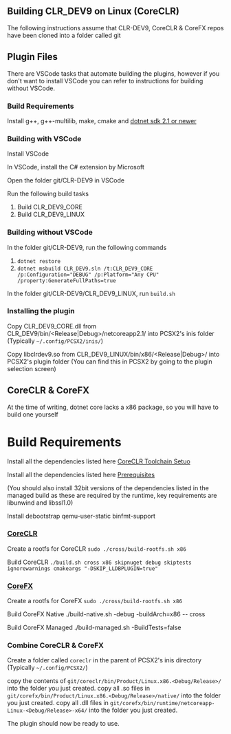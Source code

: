 ## Building CLR_DEV9 on Linux (CoreCLR)

The following instructions assume that CLR-DEV9, CoreCLR & CoreFX repos have been cloned into a folder called git

## Plugin Files

There are VSCode tasks that automate building the plugins, however if you don't want to install VSCode you can refer to instructions for building without VSCode.

### Build Requirements

Install g++, g++-multilib, make, cmake and [dotnet sdk 2.1 or newer](https://www.microsoft.com/net/download/dotnet-core/2.1)

### Building with VSCode

Install VSCode

In VSCode, install the C# extension by Microsoft

Open the folder git/CLR-DEV9 in VSCode

Run the following build tasks
1. Build CLR_DEV9_CORE
2. Build CLR_DEV9_LINUX

### Building without VSCode

In the folder git/CLR-DEV9, run the following commands
1. `dotnet restore`
2. `dotnet msbuild CLR_DEV9.sln /t:CLR_DEV9_CORE /p:Configuration="DEBUG" /p:Platform="Any CPU" /property:GenerateFullPaths=true`

In the folder git/CLR-DEV9/CLR_DEV9_LINUX, run `build.sh`

### Installing the plugin

Copy CLR_DEV9_CORE.dll from CLR_DEV9/bin/<Release|Debug>/netcoreapp2.1/ into PCSX2's inis folder (Typically `~/.config/PCSX2/inis/`)

Copy libclrdev9.so from CLR_DEV9_LINUX/bin/x86/<Release|Debug>/ into PCSX2's plugin folder (You can find this in PCSX2 by going to the plugin selection screen) 

## CoreCLR & CoreFX

At the time of writing, dotnet core lacks a x86 package, so you will have to build one yourself

# Build Requirements

Install all the dependencies listed here [CoreCLR Toolchain Setuo](https://github.com/dotnet/coreclr/blob/master/Documentation/building/linux-instructions.md#toolchain-setup)

Install all the dependencies listed here [Prerequisites](https://github.com/dotnet/corefx/blob/master/Documentation/building/unix-instructions.md#prerequisites-native-build)

(You should also install 32bit versions of the dependencies listed in the managed build as these are required by the runtime, key requirements are libunwind and libssl1.0)

Install debootstrap qemu-user-static binfmt-support

### [CoreCLR](https://github.com/dotnet/coreclr)

Create a rootfs for CoreCLR
`sudo ./cross/build-rootfs.sh x86`

Build CoreCLR
`./build.sh cross x86 skipnuget debug skiptests ignorewarnings cmakeargs "-DSKIP_LLDBPLUGIN=true"`

### [CoreFX](https://github.com/dotnet/corefx)

Create a rootfs for CoreFX
`sudo ./cross/build-rootfs.sh x86`

Build CoreFX Native
./build-native.sh -debug -buildArch=x86 -- cross

Build CoreFX Managed
./build-managed.sh -BuildTests=false

### Combine CoreCLR & CoreFX

Create a folder called `coreclr` in the parent of PCSX2's inis directory (Typically `~/.config/PCSX2/`)

copy the contents of `git/coreclr/bin/Product/Linux.x86.<Debug/Release>/` into the folder you just created.
copy all .so files in `git/corefx/bin/Product/Linux.x86.<Debug/Release>/native/` into the folder you just created.
copy all .dll files in `git/corefx/bin/runtime/netcoreapp-Linux-<Debug/Release>-x64/` into the folder you just created.

The plugin should now be ready to use.
